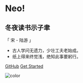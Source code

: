 
# Neo!

## 冬夜读书示子聿 
「 宋 - 陆游 」
- 古人学问无遗力，少壮工夫老始成。
- 纸上得来终觉浅，绝知此事要躬行。

[GitHub](https://github.com/neyio/neyio.github.io/)
[Get Started](/MAIN.md)

![color](#f8f8f8)
